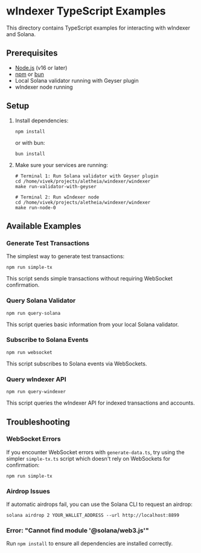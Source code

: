 # wIndexer TypeScript Examples

This directory contains TypeScript examples for interacting with wIndexer and Solana.

## Prerequisites

- [Node.js](https://nodejs.org/) (v16 or later)
- [npm](https://www.npmjs.com/) or [bun](https://bun.sh/)
- Local Solana validator running with Geyser plugin
- wIndexer node running

## Setup

1. Install dependencies:
   ```
   npm install
   ```
   or with bun:
   ```
   bun install
   ```

2. Make sure your services are running:
   ```
   # Terminal 1: Run Solana validator with Geyser plugin
   cd /home/vivek/projects/aletheia/windexer/windexer
   make run-validator-with-geyser
   
   # Terminal 2: Run wIndexer node
   cd /home/vivek/projects/aletheia/windexer/windexer
   make run-node-0
   ```

## Available Examples

### Generate Test Transactions

The simplest way to generate test transactions:

```
npm run simple-tx
```

This script sends simple transactions without requiring WebSocket confirmation.

### Query Solana Validator

```
npm run query-solana
```

This script queries basic information from your local Solana validator.

### Subscribe to Solana Events

```
npm run websocket
```

This script subscribes to Solana events via WebSockets.

### Query wIndexer API

```
npm run query-windexer
```

This script queries the wIndexer API for indexed transactions and accounts.

## Troubleshooting

### WebSocket Errors

If you encounter WebSocket errors with `generate-data.ts`, try using the simpler 
`simple-tx.ts` script which doesn't rely on WebSockets for confirmation:

```
npm run simple-tx
```

### Airdrop Issues

If automatic airdrops fail, you can use the Solana CLI to request an airdrop:

```
solana airdrop 2 YOUR_WALLET_ADDRESS --url http://localhost:8899
```

### Error: "Cannot find module '@solana/web3.js'"

Run `npm install` to ensure all dependencies are installed correctly.
